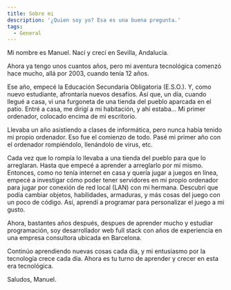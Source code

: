 ```yaml
---
title: Sobre mi
description: '¿Quien soy yo? Esa es una buena pregunta.'
tags:
  - General
---
```


Mi nombre es Manuel. Nací y crecí en Sevilla, Andalucía.

Ahora ya tengo unos cuantos años, pero mi aventura tecnológica comenzó hace mucho, allá por 2003, cuando tenía 12 años.

Ese año, empecé la Educación Secundaria Obligatoria (E.S.O.). Y, como nuevo estudiante, afrontaría nuevos desafíos.
Así que, un día, cuando llegué a casa, vi una furgoneta de una tienda del pueblo aparcada en el patio.
Entré a casa, me dirigí a mi habitación, y ahí estaba… Mi primer ordenador, colocado encima de mi escritorio.

Llevaba un año asistiendo a clases de informática, pero nunca había tenido mi propio ordenador. Eso fue el comienzo de todo.
Pasé mi primer año con el ordenador rompiéndolo, llenándolo de virus, etc.

Cada vez que lo rompía lo llevaba a una tienda del pueblo para que lo arreglaran. Hasta que empecé a aprender a arreglarlo por mí mismo.
Entonces, como no tenía internet en casa y quería jugar a juegos en línea, empecé a investigar cómo poder tener servidores en mi propio ordenador para jugar por conexión de red local (LAN) con mi hermana. Descubrí que podía cambiar objetos, habilidades, armaduras, y más cosas del juego con un poco de código.
Así, aprendí a programar para personalizar el juego a mi gusto.

Ahora, bastantes años después, despues de aprender mucho y estudiar programación, soy desarrollador web full stack con años de experiencia en una empresa consultora ubicada en Barcelona.

Continúo aprendiendo nuevas cosas cada día, y mi entusiasmo por la tecnología crece cada dia.
Ahora es tu turno de aprender y crecer en esta era tecnológica.

Saludos,
Manuel.
